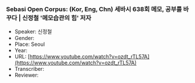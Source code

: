 ### Sebasi Open Corpus: (Kor, Eng, Chn) 세바시 638회 메모, 공부를 바꾸다 | 신정철 '메모습관의 힘' 저자

- Speaker: 신정철
- Gender: 
- Place: Seoul
- Year: 
- URL: [https://www.youtube.com/watch?v=ozdt_rTL57A](https://www.youtube.com/watch?v=ozdt_rTL57A)
- Transcriber: 
- Reviewer: 


